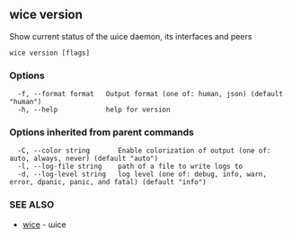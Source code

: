 ## wice version

Show current status of the ɯice daemon, its interfaces and peers

```
wice version [flags]
```

### Options

```
  -f, --format format   Output format (one of: human, json) (default "human")
  -h, --help            help for version
```

### Options inherited from parent commands

```
  -C, --color string       Enable colorization of output (one of: auto, always, never) (default "auto")
  -l, --log-file string    path of a file to write logs to
  -d, --log-level string   log level (one of: debug, info, warn, error, dpanic, panic, and fatal) (default "info")
```

### SEE ALSO

* [wice](wice.md)	 - ɯice


